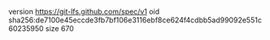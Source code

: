 version https://git-lfs.github.com/spec/v1
oid sha256:de7100e45eccde3fb7bf106e3116ebf8ce624f4cdbb5ad99092e551c60235950
size 670

